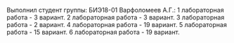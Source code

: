 Выполнил студент группы: БИЭ18-01 Варфоломеев А.Г.: 
1 лабораторная работа - 3 вариант.
2 лабораторная работа - 3 вариант.
3 лабораторная работа - 2 вариант.
4 лабораторная работа - 19 вариант.
5 лабораторная работа - 15 вариант.
6 лабораторная работа - 19 вариант.
